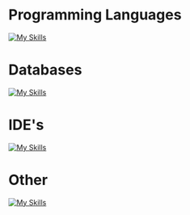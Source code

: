 # Programming Languages

[![My Skills](https://skillicons.dev/icons?i=java,js,ts)](https://skillicons.dev)

# Databases

[![My Skills](https://skillicons.dev/icons?i=mongo,mysql)](https://skillicons.dev)

# IDE's

[![My Skills](https://skillicons.dev/icons?i=idea,vscode)](https://skillicons.dev)

# Other

[![My Skills](https://skillicons.dev/icons?i=next,react,html,css,figma)](https://skillicons.dev)
